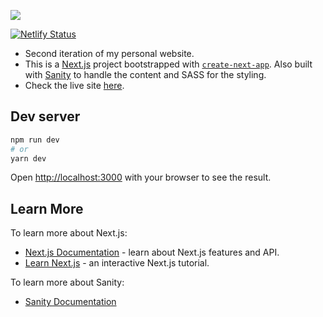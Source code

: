 ![](https://i.imgur.com/OGre97T.png)

[![Netlify Status](https://api.netlify.com/api/v1/badges/7b72fc06-898a-4b98-bcd4-9852cceb36af/deploy-status)](https://app.netlify.com/sites/marucodes-new/deploys)

- Second iteration of my personal website.
- This is a [Next.js](https://nextjs.org/) project bootstrapped with [`create-next-app`](https://github.com/vercel/next.js/tree/canary/packages/create-next-app). Also built with [Sanity](https://www.sanity.io/) to handle the content and SASS for the styling.
- Check the live site [here](https://marucodes.com/).


## Dev server

```bash
npm run dev
# or
yarn dev
```

Open [http://localhost:3000](http://localhost:3000) with your browser to see the result.


## Learn More

To learn more about Next.js:

- [Next.js Documentation](https://nextjs.org/docs) - learn about Next.js features and API.
- [Learn Next.js](https://nextjs.org/learn) - an interactive Next.js tutorial.

To learn more about Sanity:

- [Sanity Documentation](https://www.sanity.io/docs/getting-started)
